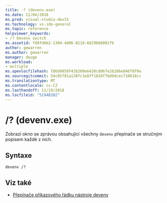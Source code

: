 ```yaml
---
title: -? (devenv.exe)
ms.date: 11/04/2016
ms.prod: visual-studio-dev15
ms.technology: vs-ide-general
ms.topic: reference
helpviewer_keywords:
- /? Devenv switch
ms.assetid: fd8fd6b2-1304-4d06-8118-6629666801fb
author: gewarren
ms.author: gewarren
manager: douge
ms.workload:
- multiple
ms.openlocfilehash: fd6d9059f43b209e6430c806fe26286e046f8f0e
ms.sourcegitcommit: 54c65f81a138fc1e8ff1826f7bd9dcec710618cc
ms.translationtype: MT
ms.contentlocale: cs-CZ
ms.lasthandoff: 11/19/2018
ms.locfileid: "51948202"
---
```

# <a name="-devenvexe"></a>/? (devenv.exe)
Zobrazí okno se zprávou obsahující všechny `devenv` přepínače se stručným popisem každé z nich.

## <a name="syntax"></a>Syntaxe

```
devenv /?
```

## <a name="see-also"></a>Viz také

- [Přepínače příkazového řádku nástroje devenv](../../ide/reference/devenv-command-line-switches.md)